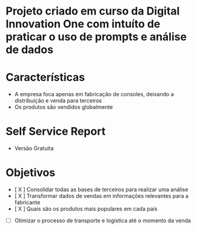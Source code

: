 # Projeto criado em curso da Digital Innovation One com intuíto de praticar o uso de prompts e análise de dados

# Características

- A empresa foca apenas em fabricação de consoles, deixando a distribuição e venda para terceiros
- Os produtos são vendidos globalmente

# Self Service Report

- Versão Gratuita

# Objetivos

- [ X ] Consolidar todas as bases de terceiros para realizar uma análise
- [ X ] Transformar dados de vendas em informações relevantes para a fabricante
- [ X ] Quais são os produtos mais populares em cada país
- [ ] Otimizar o processo de transporte e logística até o momento da venda
